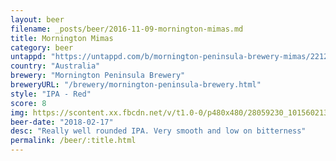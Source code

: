 ```yaml
---
layout: beer
filename: _posts/beer/2016-11-09-mornington-mimas.md
title: Mornington Mimas
category: beer
untappd: "https://untappd.com/b/mornington-peninsula-brewery-mimas/2212179"
country: "Australia"
brewery: "Mornington Peninsula Brewery"
breweryURL: "/brewery/mornington-peninsula-brewery.html"
style: "IPA - Red"
score: 8
img: https://scontent.xx.fbcdn.net/v/t1.0-0/p480x480/28059230_10156021375348745_2000890067030227813_n.jpg?_nc_cat=0&oh=12ba9c156f007757598b2188659c37ee&oe=5BC2B76E
beer-date: "2018-02-17"
desc: "Really well rounded IPA. Very smooth and low on bitterness"
permalink: /beer/:title.html
---
```

